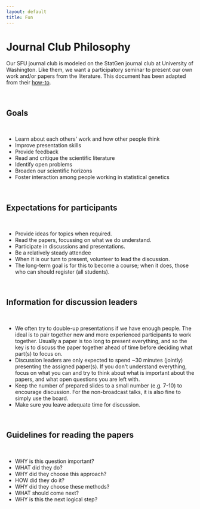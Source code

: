 ```yaml
---
layout: default
title: Fun
---
```

# Journal Club Philosophy


<p>Our SFU journal club is modeled on the StatGen journal club at University of Washington. Like them, we want a participatory seminar to present our own work and/or papers from the literature. This document has been adapted from their <a href="http://courses.washington.edu/b581/how_to.html">how-to</a>.</p>
<p>&nbsp;</p>
<h2>Goals</h2>
<p>&nbsp;</p>
<ul>
<li>Learn about each others' work and how other people think</li>
<li>Improve presentation skills</li>
<li>Provide feedback</li>
<li>Read and critique the scientific literature</li>
<li>Identify open problems</li>
<li>Broaden our scientific horizons</li>
<li>Foster interaction among people working in statistical genetics</li>
</ul>
<p>&nbsp;</p>
<h2>Expectations for participants</h2>
<p>&nbsp;</p>
<ul>
<li>Provide ideas for topics when required.</li>
<li>Read the papers, focussing on what we do understand.<br>
</li>
<li>Participate in discussions and presentations.</li>
<li>Be a relatively steady attendee</li>
<li>When it is our turn to present, volunteer to lead the discussion.</li>
<li>The long-term goal is for this to become a course; when it does, those who can should register (all students).</li>
</ul>
<p>&nbsp;</p>
<h2>Information for discussion leaders</h2>
<p>&nbsp;</p>
<ul>
<li>We often try to double-up presentations if we have enough people. The ideal is to pair together new and more experienced participants to work together. Usually a paper is too long to present everything, and so the key is to discuss the paper together ahead of time before deciding what part(s) to focus on.</li>
<li>Discussion leaders are only expected to spend ~30 minutes (jointly) presenting the assigned paper(s). If you don't understand everything, focus on what you can and try to think about what is important about the papers, and what open questions you are left with.</li>
<li>Keep the number of prepared slides to a small number (e.g. 7-10) to encourage discussion. For the non-broadcast talks, it is also fine to simply use the board.</li>
<li>Make sure you leave adequate time for discussion.</li>
</ul>
<p>&nbsp;</p>
<h2>Guidelines for reading the papers</h2>
<p>&nbsp;</p>
<ul>
<li>WHY is this question important?</li>
<li>WHAT did they do?</li>
<li>WHY did they choose this approach?</li>
<li>HOW did they do it?</li>
<li>WHY did they choose these methods?</li>
<li>WHAT should come next?</li>
<li>WHY is this the next logical step?</li>
</ul>


